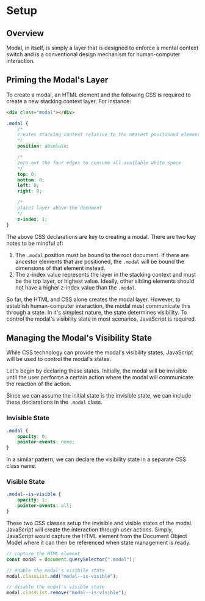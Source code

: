 # Setup

## Overview

Modal, in itself, is simply a layer that is designed to enforce a mental context switch and is a conventional design mechanism for human-computer interaction.

## Priming the Modal's Layer

To create a modal, an HTML element and the following CSS is required to create a new stacking context layer. For instance:

```html
<div class="modal"></div>
```

```css
.modal {
    /* 
    creates stacking context relative to the nearest positioned element
    */
    position: absolute;

    /* 
    zero out the four edges to consume all available white space 
    */
    top: 0;
    bottom: 0;
    left: 0;
    right: 0;

    /* 
    places layer above the document 
    */
    z-index: 1;
}
```

The above CSS declarations are key to creating a modal. There are two key notes to be mindful of:

1. The `.modal` position must be bound to the root document. If there are ancestor elements that are positioned, the `.modal` will be bound the dimensions of that element instead.
2. The z-index value represents the layer in the stacking context and must be the top layer, or highest value. Ideally, other sibling elements should not have a higher z-index value than the `.modal`.

So far, the HTML and CSS alone creates the modal layer. However, to establish human-computer interaction, the modal must communicate this through a state. In it's simplest nature, the state determines visibility. To control the modal's visibility state in most scenarios, JavaScript is required.

## Managing the Modal's Visibility State

While CSS technology can provide the modal's visibility states, JavaScript will be used to control the modal's states.

Let's begin by declaring these states. Initially, the modal will be invisible until the user performs a certain action where the modal will communicate the reaction of the action.

Since we can assume the initial state is the invisible state, we can include these declarations in the `.modal` class.

### Invisible State

```css
.modal {
    opacity: 0;
    pointer-events: none;
}
```

In a similar pattern, we can declare the visibility state in a separate CSS class name.

### Visible State

```css
.modal--is-visible {
    opacity: 1;
    pointer-events: all;
}
```

These two CSS classes setup the invisible and visible states of the modal. JavaScript will create the interaction through user actions. Simply, JavaScript would capture the HTML element from the Document Object Model where it can then be referenced when state management is ready.

```js
// capture the HTML element
const modal = document.querySelector(".modal");

// enable the modal's visibile state
modal.classList.add("modal--is-visible");

// disable the modal's visible state
modal.classList.remove("modal--is-visible");
```
